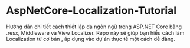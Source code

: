 # AspNetCore-Localization-Tutorial
Hướng dẫn chi tiết cách thiết lập đa ngôn ngữ trong ASP.NET Core bằng .resx, Middleware và View Localizer. Repo này sẽ giúp bạn hiểu cách làm Localization từ cơ bản , áp dụng vào dự án thực tế một cách dễ dàng.
